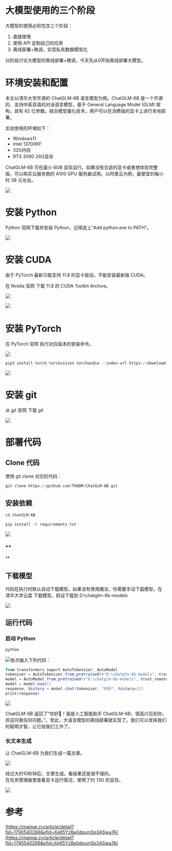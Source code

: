 # <font style="background-color:rgba(255, 255, 255, 0);">大模型使用的三个阶段</font>
<font style="background-color:rgba(255, 255, 255, 0);">大模型的使用必将包含三个阶段：</font>

1. <font style="background-color:rgba(255, 255, 255, 0);">直接使用</font>
2. <font style="background-color:rgba(255, 255, 255, 0);">使用 API 定制自己的应用</font>
3. <font style="background-color:rgba(255, 255, 255, 0);">离线部署+微调，实现私有数据模型化</font>

<font style="background-color:rgba(255, 255, 255, 0);">分阶段讨论大模型的离线部署+微调，今天先从0开始离线部署大模型。</font>

# <font style="background-color:rgba(255, 255, 255, 0);">环境安装和配置</font>
<font style="background-color:rgba(255, 255, 255, 0);">本文以清华大学开源的 ChatGLM-6B 语言模型为例。ChatGLM-6B 是一个开源的、支持中英双语的对话语言模型，基于 General Language Model (GLM) 架构，具有 62 亿参数。结合模型量化技术，用户可以在消费级的显卡上进行本地部署。</font>

<font style="background-color:rgba(255, 255, 255, 0);">实验使用的环境如下：</font>

+ <font style="background-color:rgba(255, 255, 255, 0);">Windows11</font>
+ <font style="background-color:rgba(255, 255, 255, 0);">Intel 13700KF</font>
+ <font style="background-color:rgba(255, 255, 255, 0);">32G内存</font>
+ <font style="background-color:rgba(255, 255, 255, 0);">RTX 3090 24G显存</font>

<font style="background-color:rgba(255, 255, 255, 0);">ChatGLM-6B 可在最小 6GB 显存运行。如果没有合适的显卡或者想体验完整版，可以购买云服务商的 A100 GPU 服务器试用。以阿里云为例，最便宜的每小时 38 元左右。</font>

![](https://cdn.nlark.com/yuque/0/2025/png/2639475/1736925736827-8f5b9f72-0100-4182-90b5-bdbb3c65a29b.png)**<font style="background-color:rgba(255, 255, 255, 0);"></font>**

# <font style="background-color:rgba(255, 255, 255, 0);">安装 Python</font>
<font style="background-color:rgba(255, 255, 255, 0);">Python 官网下载并安装 Python，记得选上“Add python.exe to PATH”。</font>

![](https://cdn.nlark.com/yuque/0/2025/png/2639475/1736925736655-851c0757-fdbb-4cf3-8710-eda111a0154b.png)

# <font style="background-color:rgba(255, 255, 255, 0);">安装 CUDA</font>**<font style="background-color:rgba(255, 255, 255, 0);"></font>**
<font style="background-color:rgba(255, 255, 255, 0);">由于 PyTorch 最新只能支持 11.8 的显卡驱动，不能安装最新版 CUDA。</font>

<font style="background-color:rgba(255, 255, 255, 0);">在 Nvidia 官网 下载 11.8 的 CUDA Toolkit Archive。</font>

![](https://cdn.nlark.com/yuque/0/2025/png/2639475/1736925736729-ab73b579-18c3-47d4-9135-f8b557760d38.png)

<font style="background-color:rgba(255, 255, 255, 0);"></font>

![](https://cdn.nlark.com/yuque/0/2025/png/2639475/1736925736661-1211ab7c-dd74-4107-bc34-7fb6175324f5.png)**<font style="background-color:rgba(255, 255, 255, 0);">  
</font>**

# <font style="background-color:rgba(255, 255, 255, 0);">安装 PyTorch</font>
<font style="background-color:rgba(255, 255, 255, 0);">在 PyTorch 官网 执行对应版本的安装命令。</font>

![](https://cdn.nlark.com/yuque/0/2025/png/2639475/1736925736803-bccc6a53-7ddf-42f4-9329-2f60d82f9651.png)

```python
pip3 install torch torchvision torchaudio --index-url https://download.pytorch.org/whl/cu118
```

![](https://cdn.nlark.com/yuque/0/2025/png/2639475/1736925737510-0a9c51e1-480f-446d-b34f-07221df2ca6f.png)**<font style="background-color:rgba(255, 255, 255, 0);"></font>**

# <font style="background-color:rgba(255, 255, 255, 0);">安装 git</font>**<font style="background-color:rgba(255, 255, 255, 0);"></font>**
<font style="background-color:rgba(255, 255, 255, 0);">从 git 官网 下载 git</font>

![](https://cdn.nlark.com/yuque/0/2025/png/2639475/1736925737584-d76eab4d-cfe7-43a0-bfe9-d3b72dd3bb7f.png)**<font style="background-color:rgba(255, 255, 255, 0);"></font>**

# <font style="background-color:rgba(255, 255, 255, 0);">部署代码</font>
## <font style="background-color:rgba(255, 255, 255, 0);">Clone 代码</font>
<font style="background-color:rgba(255, 255, 255, 0);">使用 git clone 对应的代码：</font>

```powershell
git clone https://github.com/THUDM/ChatGLM-6B.git
```

## <font style="background-color:rgba(255, 255, 255, 0);">安装依赖</font>
```powershell
cd ChatGLM-6B

pip install -r requirements.txt
```

![](https://cdn.nlark.com/yuque/0/2025/png/2639475/1736925737579-8a76eacd-11f1-47ac-807f-249fbb49d4d7.png)

### **<font style="background-color:rgba(255, 255, 255, 0);">  
</font>**
## <font style="background-color:rgba(255, 255, 255, 0);">下载模型</font>
<font style="background-color:rgba(255, 255, 255, 0);">代码在执行时默认自动下载模型。如果没有使用魔法，你需要手动下载模型。在 清华大学云盘 下载模型，假设下载到 D:\chatglm-6b-models</font>

![](https://cdn.nlark.com/yuque/0/2025/png/2639475/1736925737603-45a8b993-5f8d-441f-a7bc-1f38d8a47d7f.png)

## 运行代码
### <font style="background-color:rgba(255, 255, 255, 0);">启动 Python</font>
```powershell
python
```

![](https://cdn.nlark.com/yuque/0/2025/png/2639475/1736925737694-c867c6e1-484c-4144-9325-7d01e337b019.png)<font style="background-color:rgba(255, 255, 255, 0);">依次输入下列代码：</font>

```powershell
from transformers import AutoTokenizer, AutoModel
tokenizer = AutoTokenizer.from_pretrained(r"D:\chatglm-6b-models", trust_remote_code=True)
model = AutoModel.from_pretrained(r"D:\chatglm-6b-models", trust_remote_code=True).half().cuda()
model = model.eval()
response, history = model.chat(tokenizer, "你好", history=[])
print(response)
```

![](https://cdn.nlark.com/yuque/0/2025/png/2639475/1736925738222-32abab59-7386-454e-a008-e24fe3cbeb0c.png)

<font style="background-color:rgba(255, 255, 255, 0);">ChatGLM-6B 返回了“你好</font><font style="background-color:rgba(255, 255, 255, 0);">👋</font><font style="background-color:rgba(255, 255, 255, 0);">！我是人工智能助手 ChatGLM-6B，很高兴见到你，欢迎问我任何问题。”。至此，大语言模型的离线部署就实现了。我们可以发挥我们的聪明才智，让它给我们工作了。</font>

### <font style="background-color:rgba(255, 255, 255, 0);">长文本生成</font>
<font style="background-color:rgba(255, 255, 255, 0);">让 ChatGLM-6B 为我们生成一篇文章。</font>

![](https://cdn.nlark.com/yuque/0/2025/png/2639475/1736925738302-ee1d6fda-9c8e-401d-99b3-49f130b04c5b.png)

<font style="background-color:rgba(255, 255, 255, 0);">经过大约10秒钟后，文章生成。看结果还是很不错的。  
</font><font style="background-color:rgba(255, 255, 255, 0);">在任务管理器里查看显卡运行情况，使用了约 13G 的显存。</font>

![](https://cdn.nlark.com/yuque/0/2025/png/2639475/1736925738266-e44863ba-2979-4894-be11-c0c0c61d4ca3.png)

# 参考
[https://maimai.cn/article/detail?fid=1790540266&efid=Xe65Yz8a0dqumSp3ASwa7A](https://maimai.cn/article/detail?fid=1790540266&efid=Xe65Yz8a0dqumSp3ASwa7A)

